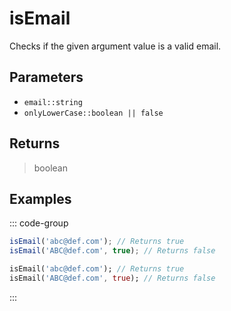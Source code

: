 # isEmail <Lang dart js />

Checks if the given argument value is a valid email.

## Parameters

- `email::string`
- `onlyLowerCase::boolean || false` <DartNamed />

## Returns

> boolean

## Examples

::: code-group

```javascript [JavaScript]
isEmail('abc@def.com'); // Returns true
isEmail('ABC@def.com', true); // Returns false
```

```dart [Dart]
isEmail('abc@def.com'); // Returns true
isEmail('ABC@def.com', true); // Returns false
```

:::
